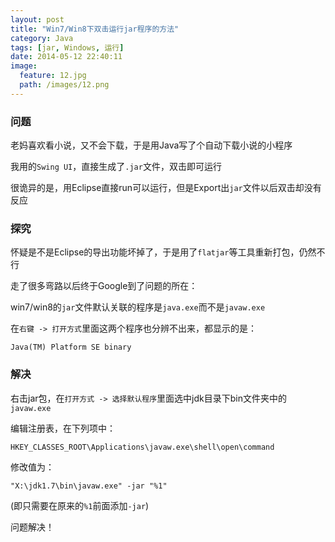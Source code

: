 ```yaml
---
layout: post
title: "Win7/Win8下双击运行jar程序的方法"
category: Java
tags: [jar, Windows, 运行]
date: 2014-05-12 22:40:11
image:
  feature: 12.jpg
  path: /images/12.png
---
```


### 问题

老妈喜欢看小说，又不会下载，于是用Java写了个自动下载小说的小程序

我用的`Swing UI`，直接生成了`.jar`文件，双击即可运行

很诡异的是，用Eclipse直接run可以运行，但是Export出`jar`文件以后双击却没有反应

### 探究

怀疑是不是Eclipse的导出功能坏掉了，于是用了`flatjar`等工具重新打包，仍然不行

走了很多弯路以后终于Google到了问题的所在：

win7/win8的`jar`文件默认关联的程序是`java.exe`而不是`javaw.exe`

在`右键 -> 打开方式`里面这两个程序也分辨不出来，都显示的是：

```
Java(TM) Platform SE binary
```

### 解决

右击jar包，在`打开方式 -> 选择默认程序`里面选中jdk目录下bin文件夹中的`javaw.exe`

编辑注册表，在下列项中：

```
HKEY_CLASSES_ROOT\Applications\javaw.exe\shell\open\command
```

修改值为：

```
"X:\jdk1.7\bin\javaw.exe" -jar "%1"
```

(即只需要在原来的`%1`前面添加`-jar`)

问题解决！